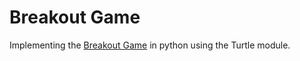 # Breakout Game

Implementing the [Breakout Game](https://en.wikipedia.org/wiki/Breakout_(video_game)) in python using the Turtle module.


